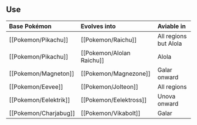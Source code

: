 ## Use
Base Pokémon |Evolves into |Aviable in
:---|:---|:---
[[Pokemon/Pikachu]] |[[Pokemon/Raichu]] |All regions but Alola
[[Pokemon/Pikachu]] |[[Pokemon/Alolan Raichu]] |Alola
[[Pokemon/Magneton]] |[[Pokemon/Magnezone]] |Galar onward
[[Pokemon/Eevee]] |[[Pokemon/Jolteon]] |All regions
[[Pokemon/Eelektrik]] |[[Pokemon/Eelektross]] |Unova onward
[[Pokemon/Charjabug]] |[[Pokemon/Vikabolt]] |Galar